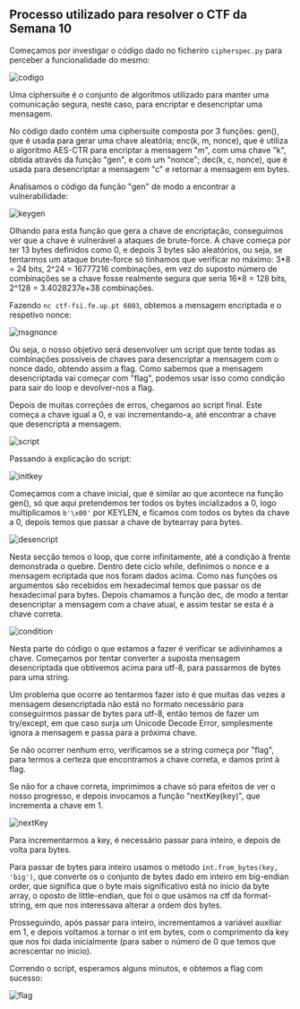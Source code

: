 ## Processo utilizado para resolver o CTF da Semana 10

Começamos por investigar o código dado no ficheriro `cipherspec.py` para perceber a funcionalidade do mesmo:

![codigo](https://git.fe.up.pt/fsi/fsi2324/logs/l06g07/-/raw/main/images/ctf_ce_2.png)

Uma ciphersuite é o conjunto de algoritmos utilizado para manter uma comunicação segura, neste caso, para encriptar e desencriptar uma mensagem.

No código dado contém uma ciphersuite composta por 3 funções: gen(), que é usada para gerar uma chave aleatória; enc(k, m, nonce), que é utiliza o algoritmo AES-CTR para encriptar a mensagem "m", com uma chave "k", obtida através da função "gen", e com um "nonce"; dec(k, c, nonce), que é usada para desencriptar a mensagem "c" e retornar a mensagem em bytes.

Analisamos o código da função "gen" de modo a encontrar a vulnerabilidade:

![keygen](https://git.fe.up.pt/fsi/fsi2324/logs/l06g07/-/raw/main/images/ctf_ce_1.png)

Olhando para esta função que gera a chave de encriptação, conseguimos ver que a chave é vulnerável a ataques de brute-force. A chave começa por ter 13 bytes definidos como 0, e depois 3 bytes são aleatórios, ou seja, se tentarmos um ataque brute-force só tinhamos que verificar no máximo: 3\*8 = 24 bits, 2^24 = 16777216 combinações, em vez do suposto número de combinações se a chave fosse realmente segura que seria 16\*8 = 128 bits, 2^128 = 3.4028237e+38 combinações.

Fazendo `nc ctf-fsi.fe.up.pt 6003`, obtemos a mensagem encriptada e o respetivo nonce:

![msgnonce](https://git.fe.up.pt/fsi/fsi2324/logs/l06g07/-/raw/main/images/ctf_ce_3.png)

Ou seja, o nosso objetivo será desenvolver um script que tente todas as combinações possíveis de chaves para desencriptar a mensagem com o nonce dado, obtendo assim a flag. Como sabemos que a mensagem desencriptada vai começar com "flag", podemos usar isso como condição para sair do loop e devolver-nos a flag.

Depois de muitas correções de erros, chegamos ao script final. Este começa a chave igual a 0, e vai incrementando-a, até encontrar a chave que desencripta a mensagem.

![script](https://git.fe.up.pt/fsi/fsi2324/logs/l06g07/-/raw/main/images/ctf_ce_4.png)

Passando à explicação do script:

![initkey](https://git.fe.up.pt/fsi/fsi2324/logs/l06g07/-/raw/main/images/ctf_ce_5.png)

Começamos com a chave inicial, que é similar ao que acontece na função gen(), só que aqui pretendemos ter todos os bytes incializados a 0, logo multiplicamos `b'\x00'` por KEYLEN, e ficamos com todos os bytes da chave a 0, depois temos que passar a chave de bytearray para bytes.

![desencript](https://git.fe.up.pt/fsi/fsi2324/logs/l06g07/-/raw/main/images/ctf_ce_6.png)

Nesta secção temos o loop, que corre infinitamente, até a condição à frente demonstrada o quebre. Dentro dete ciclo while, definimos o nonce e a mensagem ecriptada que nos foram dados acima. Como nas funções os argumentos são recebidos em hexadecimal temos que passar os de hexadecimal para bytes. Depois chamamos a função dec, de modo a tentar desencriptar a mensagem com a chave atual, e assim testar se esta é a chave correta.

![condition](https://git.fe.up.pt/fsi/fsi2324/logs/l06g07/-/raw/main/images/ctf_ce_7.png)

Nesta parte do código o que estamos a fazer é verificar se adivinhamos a chave. Começamos por tentar converter a suposta mensagem desencriptada que obtivemos acima para utf-8, para passarmos de bytes para uma string. 

Um problema que ocorre ao tentarmos fazer isto é que muitas das vezes a mensagem desencriptada não está no formato necessário para conseguirmos passar de bytes para utf-8, então temos de fazer um try/except, em que caso surja um Unicode Decode Error, simplesmente ignora a mensagem e passa para a próxima chave.

Se não ocorrer nenhum erro, verificamos se a string começa por "flag", para termos a certeza que encontramos a chave correta, e damos print à flag.

Se não for a chave correta, imprimimos a chave só para efeitos de ver o nosso progresso, e depois invocamos a função "nextKey(key)", que incrementa a chave em 1.

![nextKey](https://git.fe.up.pt/fsi/fsi2324/logs/l06g07/-/raw/main/images/ctf_ce_8.png)

Para incrementarmos a key, é necessário passar para inteiro, e depois de volta para bytes. 

Para passar de bytes para inteiro usamos o método `int.from_bytes(key, 'big')`, que converte os o conjunto de bytes dado em inteiro em big-endian order, que significa que o byte mais significativo está no ínicio da byte array, o oposto de little-endian, que foi o que usámos na ctf da format-string, em que nos interessava alterar a ordem dos bytes.

Prosseguindo, após passar para inteiro, incrementamos a variável auxiliar em 1, e depois voltamos a tornar o int em bytes, com o comprimento da key que nos foi dada inicialmente (para saber o número de 0 que temos que acrescentar no inicio).

Correndo o script, esperamos alguns minutos, e obtemos a flag com sucesso:

![flag](https://git.fe.up.pt/fsi/fsi2324/logs/l06g07/-/raw/main/images/ctf_ce_9.png)
